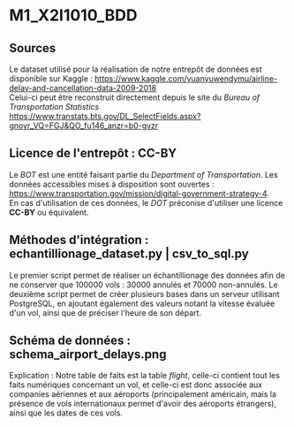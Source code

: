 # M1_X2I1010_BDD
## Sources
Le dataset utilisé pour la réalisation de notre entrepôt de données est disponible sur Kaggle : https://www.kaggle.com/yuanyuwendymu/airline-delay-and-cancellation-data-2009-2018  
Celui-ci peut être reconstruit directement depuis le site du *Bureau of Transportation Statistics* https://www.transtats.bts.gov/DL_SelectFields.aspx?gnoyr_VQ=FGJ&QO_fu146_anzr=b0-gvzr

## Licence de l'entrepôt : **CC-BY**
Le *BOT* est une entité faisant partie du *Department of Transportation*. Les données accessibles mises à disposition sont ouvertes : https://www.transportation.gov/mission/digital-government-strategy-4.   
En cas d'utilisation de ces données, le *DOT* préconise d'utiliser une licence **CC-BY** ou équivalent.

## Méthodes d'intégration : echantillionage_dataset.py | csv_to_sql.py  
Le premier script permet de réaliser un échantillionage des données afin de ne conserver que 100000 vols : 30000 annulés et 70000 non-annulés.
Le deuxième script permet de créer plusieurs bases dans un serveur utilisant PostgreSQL, en ajoutant également des valeurs notant la vitesse évaluée d'un vol, ainsi que de préciser l'heure de son départ.  


## Schéma de données : schema_airport_delays.png  
Explication : Notre table de faits est la table *flight*, celle-ci contient tout les faits numériques concernant un vol, et celle-ci est donc associée aux companies aériennes et aux aéroports (principalement américain, mais la présence de vols internationaux permet d'avoir des aéroports étrangers), ainsi que les dates de ces vols.



